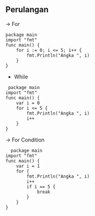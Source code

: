 ## Perulangan 
-> For
```
package main
import "fmt"
func main() {
    for i := 0; i <= 5; i++ {
        fmt.Println("Angka ", i)
    }
}
```

- While
``` 
 package main
import "fmt"
func main() {
    var i = 0
    for i <= 5 {
        fmt.Println("Angka ", i)
        i++
    }
}
```

-> For Condition
```
  package main
import "fmt"
func main() {
    var i = 1
    for {
        fmt.Println("Angka ", i)
        i++
        if i == 5 {
            break
        }
    }
}
```

